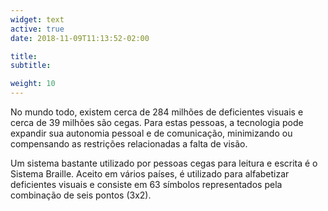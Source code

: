 ```yaml
---
widget: text
active: true
date: 2018-11-09T11:13:52-02:00

title:
subtitle:

weight: 10
---
```


No mundo todo, existem cerca de 284 milhões de deficientes visuais e cerca de 39 milhões são cegas. Para estas pessoas, a tecnologia pode expandir sua autonomia pessoal e de comunicação, minimizando ou compensando as restrições relacionadas a falta de visão.

Um sistema bastante utilizado por pessoas cegas para leitura e escrita é o Sistema Braille. Aceito em vários países, é utilizado para alfabetizar deficientes visuais e consiste em 63 símbolos representados pela combinação de seis pontos (3x2).
